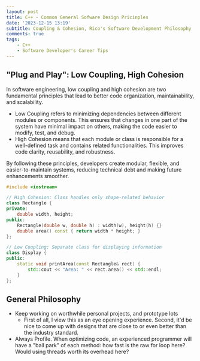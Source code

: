 ```yaml
---
layout: post
title: C++ - Common General Sofware Design Pricinples
date: '2023-12-15 13:19'
subtitle: Coupling & Cohesion, Rico's Software Development Philosophy
comments: true
tags:
    - C++
    - Software Developer's Career Tips
---
```


## "Plug and Play": Low Coupling, High Cohesion
 
In software engineering, low coupling and high cohesion are two fundamental principles that lead to better code organization, maintainability, and scalability.

- Low Coupling refers to minimizing dependencies between different modules or components. This ensures that changes in one part of the system have minimal impact on others, making the code easier to modify, test, and debug.
- High Cohesion means that each module or class is responsible for a well-defined task and contains related functionalities. This improves code clarity, reusability, and robustness.

By following these principles, developers create modular, flexible, and easier-to-maintain systems, reducing technical debt and making future enhancements smoother.



```cpp
#include <iostream>

// High Cohesion: Class handles only shape-related behavior
class Rectangle {
private:
    double width, height;
public:
    Rectangle(double w, double h) : width(w), height(h) {}
    double area() const { return width * height; }
};

// Low Coupling: Separate class for displaying information
class Display {
public:
    static void printArea(const Rectangle& rect) {
        std::cout << "Area: " << rect.area() << std::endl;
    }
};
```

## General Philosophy

- Keep working on worthwhile personal projects, and prototype lots
    - First of all, I view this as an eye opening experience. Second, it'd be nice to come up with designs that are close to or even better than the industry standard.
- Always Profile. When optimizing code, an experienced programmer will have a "ball park" of each method: how fast is the raw for loop here? Would using threads worth its overhead here?
    